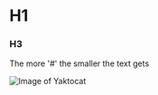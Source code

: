 # H1
### H3

The more '#' the smaller the text gets

![Image of Yaktocat](https://octodex.github.com/images/yaktocat.png)
